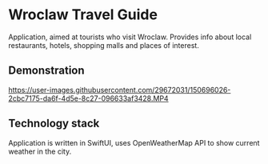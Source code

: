 # Wroclaw Travel Guide
Application, aimed at tourists who visit Wroclaw. Provides info about local restaurants, hotels, shopping malls and places of interest.

## Demonstration
https://user-images.githubusercontent.com/29672031/150696026-2cbc7175-da6f-4d5e-8c27-096633af3428.MP4


## Technology stack
Application is written in SwiftUI, uses OpenWeatherMap API to show current weather in the city.


